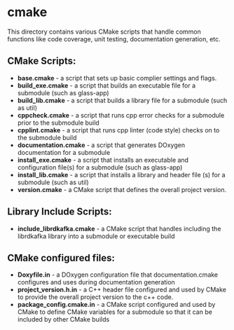 # cmake
This directory contains various CMake scripts that handle common functions like
code coverage, unit testing, documentation generation, etc.

CMake Scripts:
------
* **base.cmake** - a script that sets up basic complier settings and flags.
* **build_exe.cmake** - a script that builds an executable file for a submodule
(such as glass-app)
* **build_lib.cmake** - a script that builds a library file for a submodule
(such as util)
* **cppcheck.cmake** - a script that runs cpp error checks for a submodule prior to
the submodule build
* **cpplint.cmake** - a script that runs cpp linter (code style) checks on to the
submodule build
* **documentation.cmake** - a script that generates DOxygen documentation for a
submodule
* **install_exe.cmake** - a script that installs an executable and configuration
file(s) for a submodule (such as glass-app)
* **install_lib.cmake** - a script that installs a library and header file (s) for a
submodule (such as util)
* **version.cmake** - a CMake script that defines the overall project version.

Library Include Scripts:
------
* **include_librdkafka.cmake** - a CMake script that handles including the
librdkafka library into a submodule or executable build


CMake configured files:
------
* **Doxyfile.in** - a DOxygen configuration file that documentation.cmake configures
and uses during documentation generation
* **project_version.h.in** - a C++ header file configured and used by CMake to provide
the overall project version to the c++ code.
* **package_config.cmake.in** - a CMake script configured and used by CMake to define
CMake variables for a submodule so that it can be included by other CMake builds
